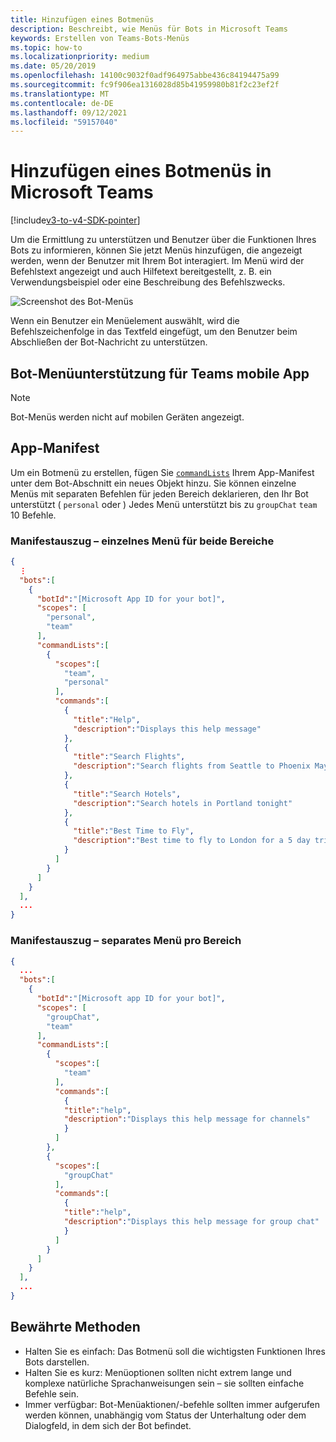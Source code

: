 ```yaml
---
title: Hinzufügen eines Botmenüs
description: Beschreibt, wie Menüs für Bots in Microsoft Teams
keywords: Erstellen von Teams-Bots-Menüs
ms.topic: how-to
ms.localizationpriority: medium
ms.date: 05/20/2019
ms.openlocfilehash: 14100c9032f0adf964975abbe436c84194475a99
ms.sourcegitcommit: fc9f906ea1316028d85b41959980b81f2c23ef2f
ms.translationtype: MT
ms.contentlocale: de-DE
ms.lasthandoff: 09/12/2021
ms.locfileid: "59157040"
---
```

# <a name="add-a-bot-menu-in-microsoft-teams"></a>Hinzufügen eines Botmenüs in Microsoft Teams

[!include[v3-to-v4-SDK-pointer](~/includes/v3-to-v4-pointer-bots.md)]

Um die Ermittlung zu unterstützen und Benutzer über die Funktionen Ihres Bots zu informieren, können Sie jetzt Menüs hinzufügen, die angezeigt werden, wenn der Benutzer mit Ihrem Bot interagiert. Im Menü wird der Befehlstext angezeigt und auch Hilfetext bereitgestellt, z. B. ein Verwendungsbeispiel oder eine Beschreibung des Befehlszwecks.

![Screenshot des Bot-Menüs](~/assets/images/bots/bot-menus-bot-menu-sample.png)

Wenn ein Benutzer ein Menüelement auswählt, wird die Befehlszeichenfolge in das Textfeld eingefügt, um den Benutzer beim Abschließen der Bot-Nachricht zu unterstützen.

## <a name="bot-menu-support-on-teams-mobile-app"></a>Bot-Menüunterstützung für Teams mobile App
> [!NOTE] 
> Bot-Menüs werden nicht auf mobilen Geräten angezeigt.

## <a name="app-manifest"></a>App-Manifest

Um ein Botmenü zu erstellen, fügen Sie [`commandLists`](~/resources/schema/manifest-schema.md#botscommandlists) Ihrem App-Manifest unter dem Bot-Abschnitt ein neues Objekt hinzu. Sie können einzelne Menüs mit separaten Befehlen für jeden Bereich deklarieren, den Ihr Bot unterstützt ( `personal` oder ) Jedes Menü unterstützt bis zu `groupChat` `team` 10 Befehle.

### <a name="manifest-excerpt---single-menu-for-both-scopes"></a>Manifestauszug – einzelnes Menü für beide Bereiche

```json
{
  ⋮
  "bots":[
    {
      "botId":"[Microsoft App ID for your bot]",
      "scopes": [
        "personal",
        "team"
      ],
      "commandLists":[
        {
          "scopes":[
            "team",
            "personal"
          ],
          "commands":[
            {
              "title":"Help",
              "description":"Displays this help message"
            },
            {
              "title":"Search Flights",
              "description":"Search flights from Seattle to Phoenix May 2-5 departing after 3pm"
            },
            {
              "title":"Search Hotels",
              "description":"Search hotels in Portland tonight"
            },
            {
              "title":"Best Time to Fly",
              "description":"Best time to fly to London for a 5 day trip this summer"
            }
          ]
        }
      ]
    }
  ],
  ...
}
```

### <a name="manifest-excerpt---separate-menu-per-scope"></a>Manifestauszug – separates Menü pro Bereich

```json
{
  ...
  "bots":[
    {
      "botId":"[Microsoft app ID for your bot]",
      "scopes": [
        "groupChat",
        "team"
      ],
      "commandLists":[
        {
          "scopes":[
            "team"
          ],
          "commands":[
            {
            "title":"help",
            "description":"Displays this help message for channels"
            }
          ]
        },
        {
          "scopes":[
            "groupChat"
          ],
          "commands":[
            {
            "title":"help",
            "description":"Displays this help message for group chat"
            }
          ]
        }
      ]
    }
  ],
  ...
}
```

## <a name="best-practices"></a>Bewährte Methoden

* Halten Sie es einfach: Das Botmenü soll die wichtigsten Funktionen Ihres Bots darstellen.
* Halten Sie es kurz: Menüoptionen sollten nicht extrem lange und komplexe natürliche Sprachanweisungen sein – sie sollten einfache Befehle sein.
* Immer verfügbar: Bot-Menüaktionen/-befehle sollten immer aufgerufen werden können, unabhängig vom Status der Unterhaltung oder dem Dialogfeld, in dem sich der Bot befindet.
